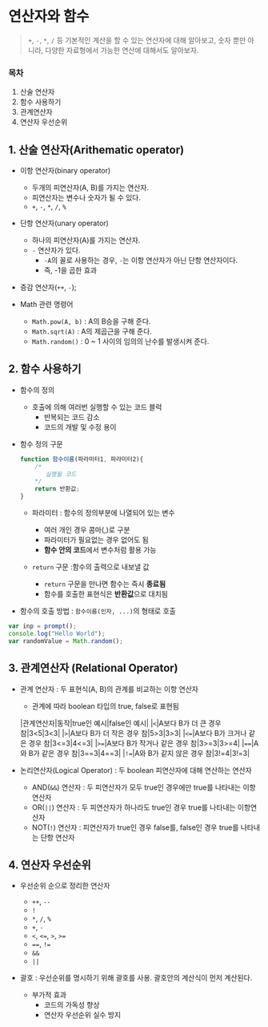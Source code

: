 # 연산자와 함수
>```+```, ```-```, ```*```, ```/``` 등 기본적인 계산을 할 수 있는 연산자에 대해 알아보고,
> 숫자 뿐만 아니라, 다양한 자료형에서 가능한 연산에 대해서도 알아보자.

### 목차
1. 산술 연산자
2. 함수 사용하기
3. 관계연산자
4. 연산자 우선순위

## 1. 산술 연산자(Arithematic operator)
- 이항 연산자(binary operator)
	- 두개의 피연산자(A, B)를 가지는 연산자.
	- 피연산자는 변수나 숫자가 될 수 있다.
	- ```+```, ```-```, ```*```, ```/```, ```%```

- 단항 연산자(unary operator)
	- 하나의 피연산자(A)를 가지는 연산자.
	- ```-``` 연산자가 있다.
		- ```-A```의 꼴로 사용하는 경우, ```-```는 이항 연산자가 아닌 단항 연산자이다.
		- 즉, -1을 곱한 효과

- 증감 연산자(```++```, ```-```);

- Math 관련 명령어
	- ```Math.pow(A, b)``` : A의 B승을 구해 준다.
	- ```Math.sqrt(A)``` : A의 제곱근을 구해 준다.
	- ```Math.random()``` : 0 ~ 1 사이의 임의의 난수를 발생시켜 준다.

## 2. 함수 사용하기
- 함수의 정의
	- 호출에 의해 여러번 실행할 수 있는 코드 블럭
		- 반복되는 코드 감소
		- 코드의 개발 및 수정 용이

- 함수 정의 구문
	
	```javascript
	function 함수이름(파라미터1, 파라미터2){
		/*
		   실행될 코드
		*/
		return 반환값;
	}
	```

	- 파라미터 : 함수의 정의부분에 나열되어 있는 변수
		- 여러 개인 경우 콤마(,)로 구분
		- 파라미터가 필요없는 경우 없어도 됨
		- **함수 안의 코드**에서 변수처럼 활용 가능

	- ```return``` 구문 :함수의 출력으로 내보낼 값
		- ```return``` 구문을 만나면 함수는 즉시 **종료됨**
		- 함수를 호출한 표현식은 **반환값**으로 대치됨

- 함수의 호출 방법 : ```함수이름(인자, ...)```의 형태로 호출

```javascript
var inp = prompt();
console.log("Hello World");
var randomValue = Math.random();
```

## 3. 관계연산자 (Relational Operator)
- 관계 연산자 : 두 표현식(A, B)의 관계를 비교하는 이항 연산자
	- 관계에 따라 boolean 타입의 true, false로 표현됨

	|관계연산자|동작|true인 예시|false인 예시|
	|```<```|A보다 B가 더 큰 경우 참|3<5|3<3|
	|```>```|A보다 B가 더 작은 경우 참|5>3|3>3|
	|```<=```|A보다 B가 크거나 같은 경우 참|3<=3|4<=3|
	|```>=```|A보다 B가 작거나 같은 경우 참|3>=3|3>=4|
	|```==```|A와 B가 같은 경우 참|3==3|4==3|
	|```!=```|A와 B가 같지 않은 경우 참|3!=4|3!=3|

- 논리연산자(Logical Operator) : 두 boolean 피연산자에 대해 연산하는 연산자
	- AND(```&&```) 연산자 : 두 피연산자가 모두 true인 경우에만 true를 나타내는 이항연산자
	- OR(```||```) 연산자 : 두 피연산자가 하나라도 true인 경우 true를 나타내는 이항연산자
	- NOT(```!```) 연산자 : 피연산자가 true인 경우 false를, false인 경우 true를 나타내는 단항 연산자
								  
## 4. 연산자 우선순위
- 우선순위 순으로 정리한 연산자
	- ```++```, ```--```
	- ```!```
	- ```*```, ```/```, ```%```
	- ```+```, ```-```
	- ```<```, ```<=```, ```>```, ```>=```
	- ```==```, ```!=```
	- ```&&```
	- ```||```

- 괄호 : 우선순위를 명시하기 위해 괄호를 사용. 괄호안의 계산식이 먼저 계산된다.
	- 부가적 효과
		- 코드의 가독성 향상
		- 연산자 우선순위 실수 방지
